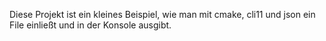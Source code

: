 Diese Projekt ist ein kleines Beispiel, wie man mit cmake, cli11 und json ein File
einließt und in der Konsole ausgibt.
